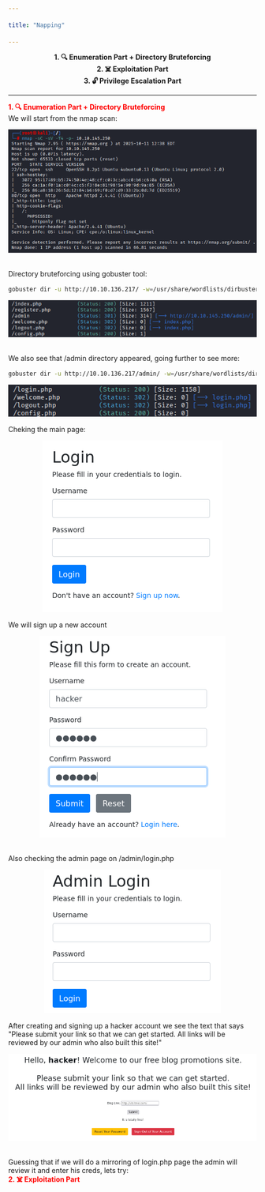 ```yaml
---

title: "Napping"

---
```

<center>
<strong>1. 🔍 Enumeration Part + Directory Bruteforcing</strong><br> 
<strong>2. ☠️ Exploitation Part</strong><br>
<strong>3. 🔓 Privilege Escalation Part</strong>
</center>

---

<span style="color:red"><strong>1. 🔍 Enumeration Part + Directory Bruteforcing</strong></span><br>
We will start from the nmap scan:
<center>
<img src="./images/nmap_napping.png"> 
</center><br>

Directory bruteforcing using gobuster tool:<br>
```bash
gobuster dir -u http://10.10.136.217/ -w=/usr/share/wordlists/dirbuster/directory-list-lowercase-2.3-medium.txt -x php
```
<center>
<img src="./images/gobuster_napping.png">
</center><br>

We also see that /admin directory appeared, going further to see more:<br>
```bash
gobuster dir -u http://10.10.136.217/admin/ -w=/usr/share/wordlists/dirbuster/directory-list-lowercase-2.3-medium.txt -x php
```

<center>
<img src="./images/gobuster_admin_napping.png"> 
</center>

Cheking the main page:<br>
<center>
<img src="./images/mainpage_napping.png">
</center>

We will sign up a new account<br>
<center>
<img src="./images/sign_up_napping.png">
</center><br>

Also checking the admin page on /admin/login.php<br>
<center>
<img src="./images/admin_login_napping.png">
</center>

After creating and signing up a hacker account we see the text that says "Please submit your link so that we can get started.
All links will be reviewed by our admin who also built this site!"<br>
<center>
<img src="./images/loggedin_napping.png">
</center>
<br>

Guessing that if we will do a mirroring of login.php page the admin will review it and enter his creds, lets try:<br>
<span style="color:red"><strong>2. ☠️ Exploitation Part</strong></span><br>

